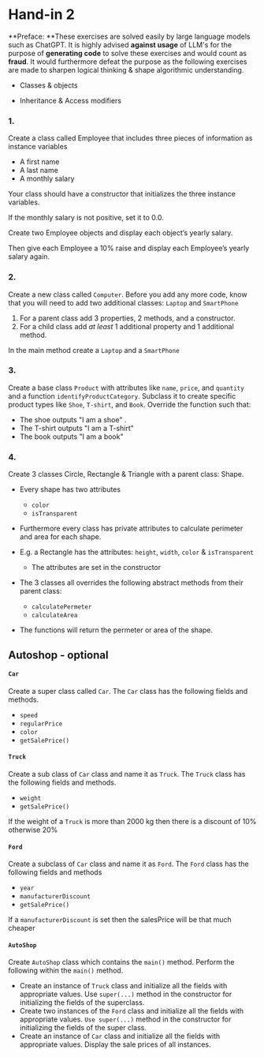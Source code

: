 # Hand-in 2

**Preface: **These exercises are solved easily by large language models such as ChatGPT. It is highly advised **against usage** of LLM's for the purpose of **generating code** to solve these exercises and would count as **fraud**. It would furthermore defeat the purpose as the following exercises are made to sharpen logical thinking & shape algorithmic understanding.

- Classes & objects

- Inheritance & Access modifiers



### 1.

Create a class called Employee that includes three pieces of information as instance variables

- A first name
- A last name
- A monthly salary

Your class should have a constructor that initializes the three instance variables. 

If the monthly salary is not positive, set it to 0.0. 

Create two Employee objects and display each object’s yearly salary. 

Then give each Employee a 10% raise and display each Employee’s yearly salary again.



### 2.

Create a new class called `Computer`. Before you add any more code, know that you will need to add two additional classes: `Laptop` and `SmartPhone`

1. For a parent class add 3 properties, 2 methods, and a constructor.
2. For a child class add *at least* 1 additional property and 1 additional method.

In the main method create a `Laptop` and a `SmartPhone`



### 3.

Create a base class `Product` with attributes like `name`, `price`, and `quantity `and a function `identifyProductCategory`. Subclass it to create specific product types like `Shoe`, `T-shirt`, and `Book`. Override the function such that: 

- The shoe outputs "I am a shoe"  .
- The T-shirt outputs "I am a T-shirt"
- The book outputs "I am a book"



### 4.

Create 3 classes Circle, Rectangle & Triangle with a parent class: Shape.

- Every shape has two attributes
  -  `color` 
  - `isTransparent`
- Furthermore every class has private attributes to calculate perimeter and area for each shape.
- E.g. a Rectangle has the attributes: `height`, `width`, `color` & `isTransparent`
  - The attributes are set in the constructor
- The 3 classes all overrides the following abstract methods from their parent class:
  - `calculatePermeter`
  - `calculateArea`

- The functions will return the permeter or area of the shape.



## Autoshop - optional

#### `Car`

Create a super class called `Car`. The `Car` class has the following fields and methods. 

- `speed`
- `regularPrice`
- `color`
- `getSalePrice()`



#### `Truck`

Create a sub class of `Car` class and name it as `Truck`. The `Truck` class has the following fields and methods. 

- `weight`
- `getSalePrice()`

If the weight of a `Truck` is more than 2000 kg then there is a discount of 10% otherwise 20%



#### `Ford`

Create a subclass of `Car` class and name it as `Ford`. The `Ford` class has the following fields and methods 

- `year`
- `manufacturerDiscount`
- `getSalePrice()`

If a `manufacturerDiscount` is set then the salesPrice will be that much cheaper



#### `AutoShop`

Create `AutoShop` class which contains the `main()` method. Perform the following within the `main()` 
method. 

- Create an instance of `Truck` class and initialize all the fields with appropriate values. Use `super(...)` method in 
  the constructor for initializing the fields of the superclass. 
- Create two instances of the `Ford` class and initialize all the fields with appropriate values. `Use super(...)` 
  method in the constructor for initializing the fields of the super class. 
- Create an instance of `Car` class and initialize all the fields with appropriate values. Display the sale prices of all instances.

